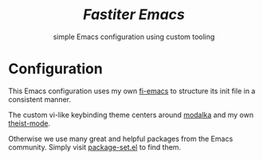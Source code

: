 <div align="center">
    <h1><i>Fastiter Emacs</i></h1>
    simple Emacs configuration using custom tooling
</div>
<h3></h3>

# Configuration

This Emacs configuration uses my own [fi-emacs](https://github.com/leotaku/fi-emacs) to structure its init file in a consistent manner.

The custom vi-like keybinding theme centers around [modalka](https://github.com/mrkkrp/modalka) and my own [theist-mode](https://github.com/leotaku/theist-mode).

Otherwise we use many great and helpful packages from the Emacs community. 
Simply visit [package-set.el](package-set.el) to find them.
